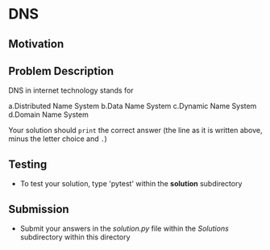 # DNS

## Motivation


## Problem Description 
DNS in internet technology stands for 

a.Distributed Name System
b.Data Name System 
c.Dynamic Name System
d.Domain Name System

Your solution should `print` the correct answer (the line as it is written above, minus the letter choice and `.`)

## Testing
* To test your solution, type 'pytest' within the **solution** subdirectory

## Submission
* Submit your answers in the *solution.py* file within the *Solutions* subdirectory within this directory
